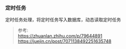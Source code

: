 ### 定时任务
定时任务处理，将定时任务写入数据库，动态读取定时任务
> 参考:  
> https://zhuanlan.zhihu.com/p/79644891  
> https://juejin.cn/post/7071138492251635748
